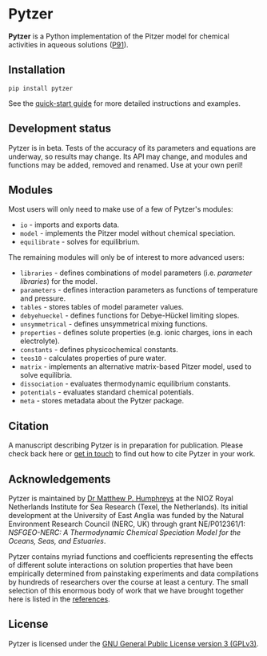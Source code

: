 # Pytzer

**Pytzer** is a Python implementation of the Pitzer model for chemical activities in aqueous solutions ([P91](references/#P91)).

## Installation

    pip install pytzer

See the [quick-start guide](quick-start) for more detailed instructions and examples.

## Development status

Pytzer is in beta.  Tests of the accuracy of its parameters and equations are underway, so results may change.  Its API may change, and modules and functions may be added, removed and renamed.  Use at your own peril!

## Modules

Most users will only need to make use of a few of Pytzer's modules:

  * `io` - imports and exports data.
  * `model` - implements the Pitzer model without chemical speciation.
  * `equilibrate` - solves for equilibrium.

The remaining modules will only be of interest to more advanced users:

  * `libraries` - defines combinations of model parameters (i.e. *parameter libraries*) for the model.
  * `parameters` - defines interaction parameters as functions of temperature and pressure.
  * `tables` - stores tables of model parameter values.
  * `debyehueckel` - defines functions for Debye-Hückel limiting slopes.
  * `unsymmetrical` - defines unsymmetrical mixing functions.
  * `properties` - defines solute properties (e.g. ionic charges, ions in each electrolyte).
  * `constants` - defines physicochemical constants.
  * `teos10` - calculates properties of pure water.
  * `matrix` - implements an alternative matrix-based Pitzer model, used to solve equilibria.
  * `dissociation` - evaluates thermodynamic equilibrium constants.
  * `potentials` - evaluates standard chemical potentials.
  * `meta` - stores metadata about the Pytzer package.

## Citation

A manuscript describing Pytzer is in preparation for publication.  Please check back here or [get in touch](https://mvdh.xyz/contact) to find out how to cite Pytzer in your work.

## Acknowledgements

Pytzer is maintained by [Dr Matthew P. Humphreys](https://mvdh.xyz) at the NIOZ Royal Netherlands Institute for Sea Research (Texel, the Netherlands).  Its initial development at the University of East Anglia was funded by the Natural Environment Research Council (NERC, UK) through grant NE/P012361/1: *NSFGEO-NERC: A Thermodynamic Chemical Speciation Model for the Oceans, Seas, and Estuaries*.

Pytzer contains myriad functions and coefficients representing the effects of different solute interactions on solution properties that have been empirically determined from painstaking experiments and data compilations by hundreds of researchers over the course at least a century.  The small selection of this enormous body of work that we have brought together here is listed in the [references](references).

## License

Pytzer is licensed under the [GNU General Public License version 3 (GPLv3)](https://www.gnu.org/licenses/gpl-3.0.en.html).
